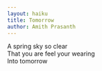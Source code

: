 ```yaml
---
layout: haiku
title: Tomorrow 
author: Amith Prasanth 
---
```


A spring sky so clear<br>
That you are feel your wearing<br>
Into tomorrow<br>
